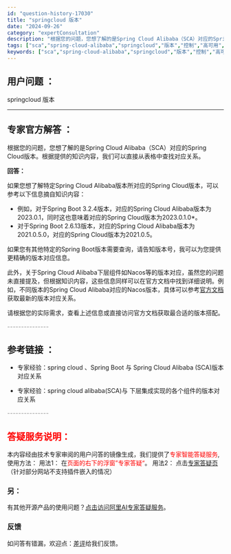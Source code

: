 ```yaml
---
id: "question-history-17030"
title: "springcloud 版本"
date: "2024-09-26"
category: "expertConsultation"
description: "根据您的问题，您想了解的是Spring Cloud Alibaba（SCA）对应的Spring Cloud版本。根据提供的知识内容，我们可以直接从表格中查找对应关系。**回答：**如果您想了解特定Spring Cloud Alibaba版本所对应的Spring Cloud版本，可以参考以下信息摘自知"
tags: ["sca","spring-cloud-alibaba","springcloud","版本","控制","高可用","微服务"]
keywords: ["sca","spring-cloud-alibaba","springcloud","版本","控制","高可用","微服务"]
---
```


## 用户问题 ： 
 springcloud 版本  

---------------
## 专家官方解答 ：

根据您的问题，您想了解的是Spring Cloud Alibaba（SCA）对应的Spring Cloud版本。根据提供的知识内容，我们可以直接从表格中查找对应关系。

**回答：**

如果您想了解特定Spring Cloud Alibaba版本所对应的Spring Cloud版本，可以参考以下信息摘自知识内容：

- 例如，对于Spring Boot 3.2.4版本，对应的Spring Cloud Alibaba版本为2023.0.1，同时这也意味着对应的Spring Cloud版本为2023.0.1.0*。
- 对于Spring Boot 2.6.13版本，对应的Spring Cloud Alibaba版本为2021.0.5.0，对应的Spring Cloud版本为2021.0.5。
  
如果您有其他特定的Spring Boot版本需要查询，请告知版本号，我可以为您提供更精确的版本对应信息。

此外，关于Spring Cloud Alibaba下层组件如Nacos等的版本对应，虽然您的问题未直接提及，但根据知识内容，这些信息同样可以在官方文档中找到详细说明。例如，不同版本的Spring Cloud Alibaba对应的Nacos版本，具体可以参考[官方文档](https://sca.aliyun.com/docs/2023/overview/version-explain/)获取最新的版本对应关系。

请根据您的实际需求，查看上述信息或直接访问官方文档获取最合适的版本搭配。


<font color="#949494">---------------</font> 


## 参考链接 ：

* 专家经验：spring cloud 、Spring Boot 与 Spring Cloud Alibaba (SCA)版本对应关系 
 
 * 专家经验：spring cloud alibaba(SCA)与 下层集成实现的各个组件的版本对应关系 


 <font color="#949494">---------------</font> 
 


## <font color="#FF0000">答疑服务说明：</font> 

本内容经由技术专家审阅的用户问答的镜像生成，我们提供了<font color="#FF0000">专家智能答疑服务</font>,使用方法：
用法1： 在<font color="#FF0000">页面的右下的浮窗”专家答疑“</font>。
用法2： 点击[专家答疑页](https://answer.opensource.alibaba.com/docs/intro)（针对部分网站不支持插件嵌入的情况）
### 另：


有其他开源产品的使用问题？[点击访问阿里AI专家答疑服务](https://answer.opensource.alibaba.com/docs/intro)。
### 反馈
如问答有错漏，欢迎点：[差评](https://ai.nacos.io/user/feedbackByEnhancerGradePOJOID?enhancerGradePOJOId=17065)给我们反馈。
